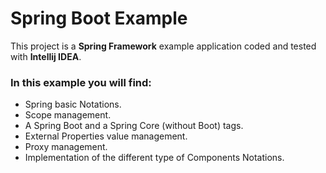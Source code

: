 # Spring Boot Example
This project is a **Spring Framework** example application coded and tested with **Intellij IDEA**.
### In this example you will find:
- Spring basic Notations.
- Scope management.
- A Spring Boot and a Spring Core (without Boot) tags.
- External Properties value management.
- Proxy management.
- Implementation of the different type of Components Notations.

